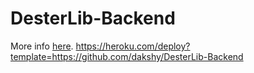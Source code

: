 # DesterLib-Backend

More info <a href="https://github.com/DesterLib/Backend">here</a>.
https://heroku.com/deploy?template=https://github.com/dakshy/DesterLib-Backend
